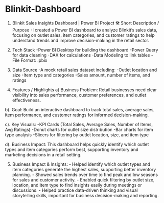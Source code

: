 # Blinkit-Dashboard
1. Blinkit Sales Insights Dashboard | Power BI Project
🛠️ Short Description / Purpose
-I created a Power BI dashboard to analyze Blinkit’s sales data, focusing on outlet sales, item categories, and customer ratings to help understand trends and      improve decision-making in the retail sector.

2. Tech Stack
  -Power BI Desktop for building the dashboard
  -Power Query for data cleaning
  -DAX for calculations
  -Data Modeling to link tables
  -File Format: .pbix

4. Data Source
  -A mock retail sales dataset including:
  -Outlet location and size
  -Item type and categories
  -Sales amount, number of items, and ratings
  
  4. Features / Highlights
   a) Business Problem:
    Retail businesses need clear visibility into sales performance, customer preferences, and outlet         effectiveness.

   b). Goal:
     Build an interactive dashboard to track total sales, average sales, item performance, and customer       ratings for informed decision-making.

   c). Key Visuals:
   -KPI Cards (Total Sales, Average Sales, Number of Items, Avg Ratings)
   -Donut charts for outlet size distribution
   -Bar charts for item type analysis
   -Slicers for filtering by outlet location, size, and item type

   d). Business Impact:
    This dashboard helps quickly identify which outlet types and item categories perform best,      supporting inventory and marketing decisions in a retail setting.
    
   5. Business Impact & Insights:
     - Helped identify which outlet types and item categories generate the highest sales, supporting better inventory planning.
     - Showed sales trends over time to find peak and low seasons for sales and customer activity.
     - Enabled quick filtering by outlet size, location, and item type to find insights easily during meetings or discussions.
     - Helped practice data-driven thinking and visual storytelling skills, important for business decision-making and reporting.

